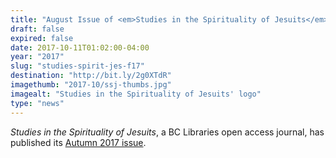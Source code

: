 ```yaml
---
title: "August Issue of <em>Studies in the Spirituality of Jesuits</em> Now Online"
draft: false
expired: false
date: 2017-10-11T01:02:00-04:00
year: "2017"
slug: "studies-spirit-jes-f17"
destination: "http://bit.ly/2g0XTdR"
imagethumb: "2017-10/ssj-thumbs.jpg"
imagealt: "Studies in the Spirituality of Jesuits' logo"
type: "news"
---
```


<em>Studies in the Spirituality of Jesuits</em>, a BC Libraries open access journal, has published its <a href="https://ejournals.bc.edu/ojs/index.php/jesuit/index">Autumn 2017 issue</a>.
